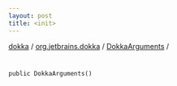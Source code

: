 ```yaml
---
layout: post
title: <init>
---
```

[dokka](../../index.md) / [org.jetbrains.dokka](../index.md) / [DokkaArguments](index.md) / [<init>](_init_.md)

# <init>

```
public DokkaArguments()
```
